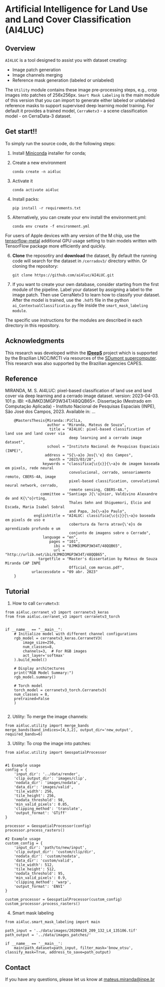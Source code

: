 # Artificial Intelligence for Land Use and Land Cover Classification (AI4LUC)

## Overview
`AI4LUC` is a tool designed to assist you with dataset creating:
- Image patch generation 
- Image channels merging
- Reference mask generation (labeled or unlabeled)

The `Utility` module contains these image pre-processing steps, e.g., crop images into patches of 256x256px. `Smart Mask Labeling` is the main module of this version that you can import to generate either labeled or unlabeled reference masks to support supervised deep learning model training. For default it provides a trained model, `CerraNetv3` - a scene classification model - on CerraData-3 dataset. 

## Get start!!

To simply run the source code, do the following steps:

1. Install [Miniconda](https://docs.conda.io/en/latest/miniconda.html) installer for conda;
2. Create a new environment
    ```
    conda create -n ai4luc
    ```
3. Activate it
    ```
    conda activate ai4luc
    ```


4. Install packs:
    ```
    pip install -r requirements.txt
    ```
5. Alternatively, you can create your env install the environment.yml:     
    ```
    conda env create -f environment.yml
    ```


For users of Apple devices with any version of the M chip, use the [tensorflow-metal](https://developer.apple.com/metal/tensorflow-plugin/) additional GPU usage setting to train models written with TensorFlow package more efficiently and quickly.

6. **Clone** the reposotiry and **download** the dataset, By default the running code will search for the dataset in `/cerradov3/` directory within. Or cloning the repository:
    ```
    git clone https://github.com/ai4luc/AI4LUC.git
    ```

7. If you want to create your own database, consider starting from the first module of the pipeline. Label your dataset by assigning a label to the image patch. Then use CerraNetv3 to learn how to classify your dataset. After the model is trained, use the `.hdf5` file in the python `ai_ContextualClassificatio.py` file inside the `smart_mask_labeling module`.

The specific use instructions for the modules are described in each directory in this repository. 

## Acknowledgments

This research was developed within the [**IDeepS**](https://github.com/vsantjr/IDeepS) project which is supported by the Brazilian LNCC/MCTI via resources of the [SDumont supercomputer](http://sdumont.lncc.br). This research was also supported by the Brazilian agencies CAPES. 

## Reference
MIRANDA, M. S. AI4LUC: pixel-based classification of land use and land cover via deep learning and a cerrado image dataset. version: 2023-04-03. 101 p. IBI: <8JMKD3MGP3W34T/48QQB65>. Dissertação (Mestrado em Computação Aplicada) - Instituto Nacional de Pesquisas Espaciais (INPE), São José dos Campos, 2023. Available in: ...

```
    @MastersThesis{Miranda::PiClLa,
                   author = "Miranda, Mateus de Souza",
                    title = "AI4LUC: pixel-based classification of land use and land cover via 
                             deep learning and a cerrado image dataset",
                   school = "Instituto Nacional de Pesquisas Espaciais (INPE)",
                  address = "S{\~a}o Jos{\'e} dos Campos",
                    month = "2023/03/28",
                 keywords = "classifica{\c{c}}{\~a}o de imagem baseada em pixels, rede neural 
                             convolucional, cerrado, sensoriamento remoto, CBERS-4A, image 
                             pixel-based classification, convolutional neural network, cerrado, 
                             remote sensing, CBERS-4A.",
                committee = "Santiago J{\'u}nior, Valdivino Alexandre de and K{\"o}rting, 
                             Thales Sehn and Shiguemori, Elcio and Escada, Maria Isabel Sobral 
                             and Papa, Jo{\~a}o Paulo",
             englishtitle = "AI4LUC: classifica{\c{c}}{\~a}o baseada em pixels de uso e 
                             cobertura da Terra atrav{\'e}s de aprendizado profundo e um 
                             conjunto de imagens sobre o Cerrado",
                 language = "en",
                    pages = "101",
                      ibi = "8JMKD3MGP3W34T/48QQB65",
                      url = "http://urlib.net/ibi/8JMKD3MGP3W34T/48QQB65",
               targetfile = "Master's dissertation by Mateus de Souza Miranda CAP INPE 
                             Official_com marcas.pdf",
            urlaccessdate = "09 abr. 2023"
    }
```


## Tutorial

1. How to call `CerraNetv3`:

```
from ai4luc.cerranet_v3 import cerranetv3_keras
from from ai4luc.cerranet_v3 import cerranetv3_torch


if __name__ == "__main__":
    # Initialize model with different channel configurations
    rgb_model = cerranetv3_keras.CerranetV3(
        image_size=256,
        num_classes=8,
        channels=3,  # For RGB images
        act_layer='softmax'
    ).build_model()
    
    # Display architectures
    print("RGB Model Summary:")
    rgb_model.summary()
    
    # Torch model
    torch_model = cerranetv3_torch.Cerranetv3(
    num_classes = 8,
    pretrained=False
    )
    
```

 2. Utility: To merge the image channels:

```
from ai4luc.utility import merge_bands
merge_bands(band_indices=[4,3,2], output_dir='new_output', required_bands=6)
```

 3. Utility: To crop the image into patches:
    
```
from ai4luc.utility import GeospatialProcessor


#1 Example usage
config = {
    'input_dir': '../data/render',
    'clip_output_dir': 'images/clip',
    'nodata_dir': 'images/nodata',
    'data_dir': 'images/valid',
    'tile_width': 256,
    'tile_height': 256,
    'nodata_threshold': 98,
    'min_valid_pixels': 0.85,
    'clipping_method': 'translate',
    'output_format': 'GTiff'
}

processor = GeospatialProcessor(config)
processor.process_rasters()

#2 Example usage
custom_config = {
    'input_dir': 'path/to/new/input',
    'clip_output_dir': 'custom/clip/dir',
    'nodata_dir': 'custom/nodata',
    'data_dir': 'custom/valid',
    'tile_width': 512,
    'tile_height': 512,
    'nodata_threshold': 95,
    'min_valid_pixels': 0.9,
    'clipping_method': 'warp',
    'output_format': 'ENVI'
}

custom_processor = GeospatialProcessor(custom_config)
custom_processor.process_rasters()

```
 4. Smart mask labeling

```
from ai4luc.smart_mask_labeling import main

path_input = '../data/images/20200428_209_132_L4_135106.tif'
path_output = '../data/images_patches/'

if __name__ == '__main__':
    main(path_dataset=path_input, filter_mask='bnow_otsu', classify_mask=True, address_to_save=path_output)
```

## Contact 
If you have any questions, please let us know at mateus.miranda@inpe.br
